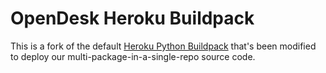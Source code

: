 # OpenDesk Heroku Buildpack
 
This is a fork of the default [Heroku Python Buildpack][] that's been
modified to deploy our multi-package-in-a-single-repo source code.

[Heroku Python Buildpack]: https://github.com/heroku/heroku-buildpack-python
